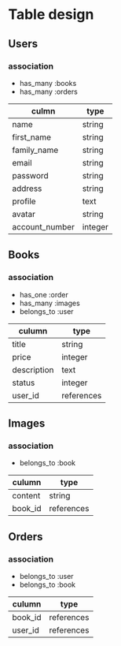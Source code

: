 # Table design

## Users
### association
- has_many :books
- has_many :orders

|culmn|type|
|-----|----|
|name|string|
|first_name|string|
|family_name|string|
|email|string|
|password|string|
|address|string|
|profile|text|
|avatar|string|
|account_number|integer|


## Books
### association
- has_one :order
- has_many :images
- belongs_to :user

|culumn|type|
|------|----|
|title|string|
|price|integer|
|description|text|
|status|integer|
|user_id|references|

## Images
### association
- belongs_to :book

|culumn|type|
|------|----|
|content|string|
|book_id|references|

## Orders
### association
- belongs_to :user
- belongs_to :book

|culumn|type|
|------|----|
|book_id|references|
|user_id|references|
